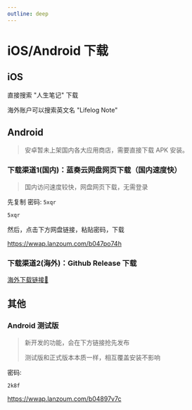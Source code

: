 ```yaml
---
outline: deep
---
```


# iOS/Android 下载

## iOS

直接搜索 "人生笔记" 下载

海外账户可以搜索英文名 "Lifelog Note"

## Android

> 安卓暂未上架国内各大应用商店，需要直接下载 APK 安装。

### 下载渠道1(国内)：蓝奏云网盘网页下载（国内速度快）

> 国内访问速度较快，网盘网页下载，无需登录

先复制 密码: `5xqr`

```md
5xqr
```

然后，点击下方网盘链接，粘贴密码，下载

https://wwap.lanzoum.com/b047po74h

### 下载渠道2(海外)：Github Release 下载

[海外下载链接🔗](https://github.com/iofree/lifelog/releases/latest/download/lifelog.apk)

## 其他

### Android 测试版

> 新开发的功能，会在下方链接抢先发布
> 
> 测试版和正式版本本质一样，相互覆盖安装不影响

密码:

```md
2k8f
```

https://wwap.lanzoum.com/b04897v7c
